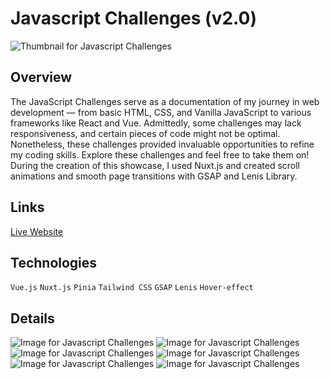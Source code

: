# Javascript Challenges (v2.0)

![Thumbnail for Javascript Challenges](../../../yuki-portfolio/blob/main/public/images/projects/thumbnails/js-challenges.png)

## Overview
The JavaScript Challenges serve as a documentation of my journey in web development — from basic HTML, CSS, and Vanilla JavaScript to various frameworks like React and Vue. Admittedly, some challenges may lack responsiveness, and certain pieces of code might not be optimal. Nonetheless, these challenges provided invaluable opportunities to refine my coding skills. Explore these challenges and feel free to take them on! During the creation of this showcase, I used Nuxt.js and created scroll animations and smooth page transitions with GSAP and Lenis Library.

## Links
[Live Website](https://javascript-challenges.yukilun.com")

## Technologies
`Vue.js` `Nuxt.js` `Pinia` `Tailwind CSS` `GSAP` `Lenis` `Hover-effect`

## Details
![Image for Javascript Challenges](../../../yuki-portfolio/blob/main/public/images/projects/details/js-challenges-labtop-1-front.png)
![Image for Javascript Challenges](../../../yuki-portfolio/blob/main/public/images/projects/details/js-challenges-labtop-1-back.png)
![Image for Javascript Challenges](../../../yuki-portfolio/blob/main/public/images/projects/details/js-challenges-labtop-2-front.png)
![Image for Javascript Challenges](../../../yuki-portfolio/blob/main/public/images/projects/details/js-challenges-labtop-2-back.png)
![Image for Javascript Challenges](../../../yuki-portfolio/blob/main/public/images/projects/details/js-challenges-labtop-3-front.png)
![Image for Javascript Challenges](../../../yuki-portfolio/blob/main/public/images/projects/details/js-challenges-labtop-3-back.png)
